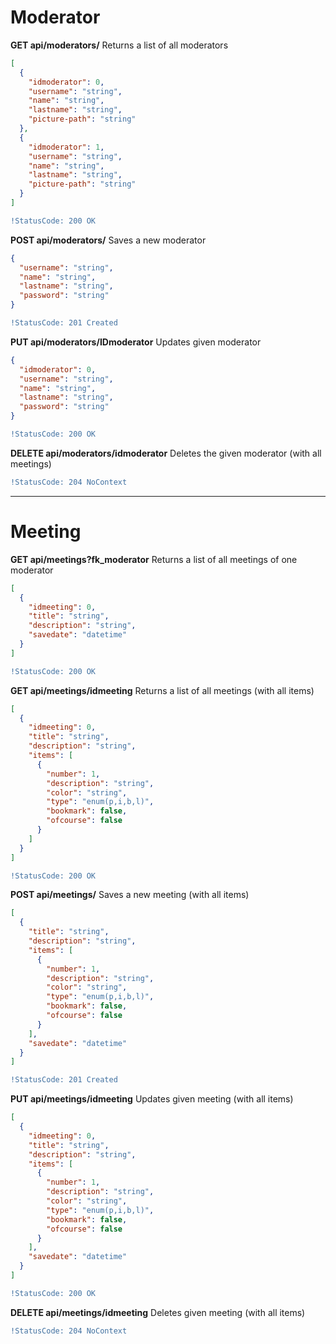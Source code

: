 <!-- Headings -->

# Moderator

**GET api/moderators/** Returns a list of all moderators

```json
[
  {
    "idmoderator": 0,
    "username": "string",
    "name": "string",
    "lastname": "string",
    "picture-path": "string"
  },
  {
    "idmoderator": 1,
    "username": "string",
    "name": "string",
    "lastname": "string",
    "picture-path": "string"
  }
]
```

```diff
!StatusCode: 200 OK
```

**POST api/moderators/** Saves a new moderator

```json
{
  "username": "string",
  "name": "string",
  "lastname": "string",
  "password": "string"
}
```

```diff
!StatusCode: 201 Created
```

**PUT api/moderators/IDmoderator** Updates given moderator

```json
{
  "idmoderator": 0,
  "username": "string",
  "name": "string",
  "lastname": "string",
  "password": "string"
}
```

```diff
!StatusCode: 200 OK
```

**DELETE api/moderators/idmoderator** Deletes the given moderator (with all meetings)

```diff
!StatusCode: 204 NoContext
```

---

# Meeting

**GET api/meetings?fk_moderator** Returns a list of all meetings of one moderator

```json
[
  {
    "idmeeting": 0,
    "title": "string",
    "description": "string",
    "savedate": "datetime"
  }
]
```

```diff
!StatusCode: 200 OK
```

**GET api/meetings/idmeeting** Returns a list of all meetings (with all items)

```json
[
  {
    "idmeeting": 0,
    "title": "string",
    "description": "string",
    "items": [
      {
        "number": 1,
        "description": "string",
        "color": "string",
        "type": "enum(p,i,b,l)",
        "bookmark": false,
        "ofcourse": false
      }
    ]
  }
]
```

```diff
!StatusCode: 200 OK
```

**POST api/meetings/** Saves a new meeting (with all items)

```json
[
  {
    "title": "string",
    "description": "string",
    "items": [
      {
        "number": 1,
        "description": "string",
        "color": "string",
        "type": "enum(p,i,b,l)",
        "bookmark": false,
        "ofcourse": false
      }
    ],
    "savedate": "datetime"
  }
]
```

```diff
!StatusCode: 201 Created
```

**PUT api/meetings/idmeeting** Updates given meeting (with all items)

```json
[
  {
    "idmeeting": 0,
    "title": "string",
    "description": "string",
    "items": [
      {
        "number": 1,
        "description": "string",
        "color": "string",
        "type": "enum(p,i,b,l)",
        "bookmark": false,
        "ofcourse": false
      }
    ],
    "savedate": "datetime"
  }
]
```

```diff
!StatusCode: 200 OK
```

**DELETE api/meetings/idmeeting** Deletes given meeting (with all items)

```diff
!StatusCode: 204 NoContext
```
